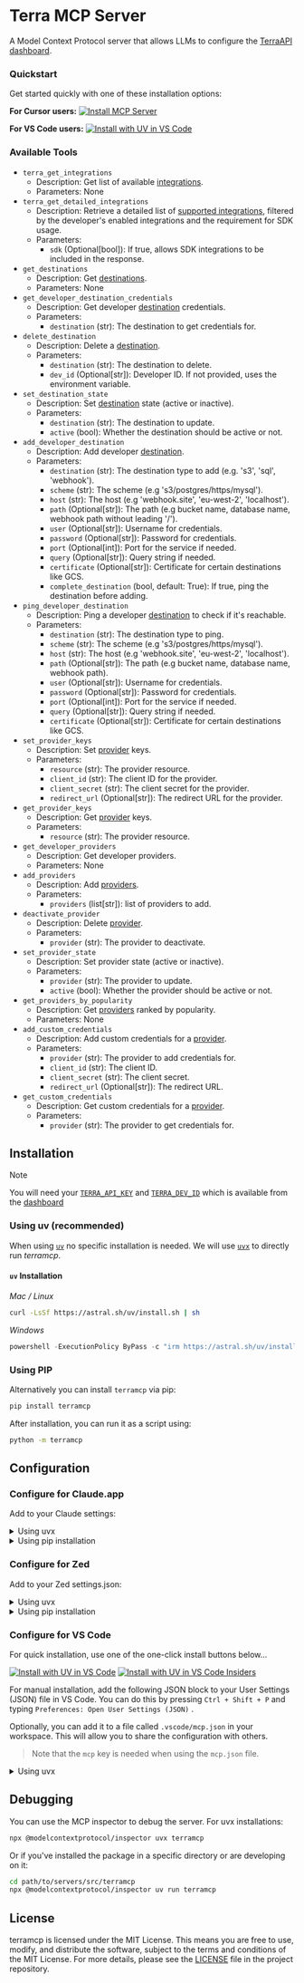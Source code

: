# Terra MCP Server

A Model Context Protocol server that allows LLMs to configure the [TerraAPI dashboard](https://dashboard.tryterra.co/).

### Quickstart

Get started quickly with one of these installation options:

**For Cursor users:**
[![Install MCP Server](https://cursor.com/deeplink/mcp-install-dark.svg)](https://cursor.com/install-mcp?name=terramcp&config=eyJjb21tYW5kIjoidXZ4IHRlcnJhbWNwIiwiZW52Ijp7IlRFUlJBX0FQSV9LRVkiOiJ5b3VyX2FwaV9rZXlfaGVyZSIsIlRFUlJBX0RFVl9JRCI6InlvdXItZGV2LWlkLWhlcmUifX0%3D)

**For VS Code users:**
[![Install with UV in VS Code](https://img.shields.io/badge/VS_Code-UV-0098FF?style=flat-square&logo=visualstudiocode&logoColor=white)](https://insiders.vscode.dev/redirect/mcp/install?name=terramcp&config=%7B%22command%22:%22uvx%22,%22args%22:%5B%22terramcp%22%5D%7D)


### Available Tools

* `terra_get_integrations`
  * Description: Get list of available [integrations](https://docs.tryterra.co/reference/health-and-fitness-api/core-concepts#source-provider-integration).
  * Parameters: None
* `terra_get_detailed_integrations`
  * Description: Retrieve a detailed list of [supported integrations](https://docs.tryterra.co/reference/health-and-fitness-api/supported-integrations), filtered by the developer's enabled integrations and the requirement for SDK usage.
  * Parameters:
    * `sdk` (Optional[bool]): If true, allows SDK integrations to be included in the response.
* `get_destinations`
  * Description: Get [destinations](https://docs.tryterra.co/reference/health-and-fitness-api/core-concepts#destinations).
  * Parameters: None
* `get_developer_destination_credentials`
  * Description: Get developer [destination](https://docs.tryterra.co/reference/health-and-fitness-api/core-concepts#destinations) credentials.
  * Parameters:
    * `destination` (str): The destination to get credentials for.
* `delete_destination`
  * Description: Delete a [destination](https://docs.tryterra.co/reference/health-and-fitness-api/core-concepts#destinations).
  * Parameters:
    * `destination` (str): The destination to delete.
    * `dev_id` (Optional[str]): Developer ID. If not provided, uses the environment variable.
* `set_destination_state`
  * Description: Set [destination](https://docs.tryterra.co/reference/health-and-fitness-api/core-concepts#destinations) state (active or inactive).
  * Parameters:
    * `destination` (str): The destination to update.
    * `active` (bool): Whether the destination should be active or not.
* `add_developer_destination`
  * Description: Add developer [destination](https://docs.tryterra.co/reference/health-and-fitness-api/core-concepts#destinations).
  * Parameters:
    * `destination` (str): The destination type to add (e.g. 's3', 'sql', 'webhook').
    * `scheme` (str): The scheme (e.g 's3/postgres/https/mysql').
    * `host` (str): The host (e.g 'webhook.site', 'eu-west-2', 'localhost').
    * `path` (Optional[str]): The path (e.g bucket name, database name, webhook path without leading '/').
    * `user` (Optional[str]): Username for credentials.
    * `password` (Optional[str]): Password for credentials.
    * `port` (Optional[int]): Port for the service if needed.
    * `query` (Optional[str]): Query string if needed.
    * `certificate` (Optional[str]): Certificate for certain destinations like GCS.
    * `complete_destination` (bool, default: True): If true, ping the destination before adding.
* `ping_developer_destination`
  * Description: Ping a developer [destination](https://docs.tryterra.co/reference/health-and-fitness-api/core-concepts#destinations) to check if it's reachable.
  * Parameters:
    * `destination` (str): The destination type to ping.
    * `scheme` (str): The scheme (e.g 's3/postgres/https/mysql').
    * `host` (str): The host (e.g 'webhook.site', 'eu-west-2', 'localhost').
    * `path` (Optional[str]): The path (e.g bucket name, database name, webhook path).
    * `user` (Optional[str]): Username for credentials.
    * `password` (Optional[str]): Password for credentials.
    * `port` (Optional[int]): Port for the service if needed.
    * `query` (Optional[str]): Query string if needed.
    * `certificate` (Optional[str]): Certificate for certain destinations like GCS.
* `set_provider_keys`
  * Description: Set [provider](https://docs.tryterra.co/reference/health-and-fitness-api/core-concepts#source-provider-integration) keys.
  * Parameters:
    * `resource` (str): The provider resource.
    * `client_id` (str): The client ID for the provider.
    * `client_secret` (str): The client secret for the provider.
    * `redirect_url` (Optional[str]): The redirect URL for the provider.
* `get_provider_keys`
  * Description: Get [provider](https://docs.tryterra.co/reference/health-and-fitness-api/core-concepts#source-provider-integration) keys.
  * Parameters:
    * `resource` (str): The provider resource.
* `get_developer_providers`
  * Description: Get developer providers.
  * Parameters: None
* `add_providers`
  * Description: Add [providers](https://docs.tryterra.co/reference/health-and-fitness-api/core-concepts#source-provider-integration).
  * Parameters:
    * `providers` (list[str]): list of providers to add.
* `deactivate_provider`
  * Description: Delete [provider](https://docs.tryterra.co/reference/health-and-fitness-api/core-concepts#source-provider-integration).
  * Parameters:
    * `provider` (str): The provider to deactivate.
* `set_provider_state`
  * Description: Set provider state (active or inactive).
  * Parameters:
    * `provider` (str): The provider to update.
    * `active` (bool): Whether the provider should be active or not.
* `get_providers_by_popularity`
  * Description: Get [providers](https://docs.tryterra.co/reference/health-and-fitness-api/core-concepts#source-provider-integration) ranked by popularity.
  * Parameters: None
* `add_custom_credentials`
  * Description: Add custom credentials for a [provider](https://docs.tryterra.co/reference/health-and-fitness-api/core-concepts#source-provider-integration).
  * Parameters:
    * `provider` (str): The provider to add credentials for.
    * `client_id` (str): The client ID.
    * `client_secret` (str): The client secret.
    * `redirect_url` (Optional[str]): The redirect URL.
* `get_custom_credentials`
  * Description: Get custom credentials for a [provider](https://docs.tryterra.co/reference/health-and-fitness-api/core-concepts#source-provider-integration).
  * Parameters:
    * `provider` (str): The provider to get credentials for.

## Installation

> [!NOTE]
> You will need your [`TERRA_API_KEY`](https://docs.tryterra.co/reference/health-and-fitness-api/core-concepts#api-key) and [`TERRA_DEV_ID`](https://docs.tryterra.co/reference/health-and-fitness-api/core-concepts#developer-id-dev-id) which is available from the [dashboard](https://dashboard.tryterra.co/)

### Using uv (recommended)

When using [`uv`](https://docs.astral.sh/uv/) no specific installation is needed. We will
use [`uvx`](https://docs.astral.sh/uv/guides/tools/) to directly run *terramcp*.

#### `uv` Installation

*Mac / Linux*

```bash
curl -LsSf https://astral.sh/uv/install.sh | sh
```

*Windows*

```powershell
powershell -ExecutionPolicy ByPass -c "irm https://astral.sh/uv/install.ps1 | iex"
```

### Using PIP

Alternatively you can install `terramcp` via pip:

```bash
pip install terramcp
```

After installation, you can run it as a script using:

```bash
python -m terramcp
```

## Configuration

### Configure for Claude.app

Add to your Claude settings:

<details>
<summary>Using uvx</summary>

```json
{
  "mcpServers": {
    "terramcp": {
      "command": "uvx",
      "args": ["terramcp"],
      "env": {
        "TERRA_API_KEY": "your_api_key_here",
        "TERRA_DEV_ID": "your-dev-id-here"
      }
    }
  }
}
```

</details>

<details>
<summary>Using pip installation</summary>

```json
{
  "mcpServers": {
    "terramcp": {
      "command": "python",
      "args": ["-m", "terramcp"],
      "env": {
        "TERRA_API_KEY": "your_api_key_here",
        "TERRA_DEV_ID": "your-dev-id-here"
      }
    }
  }
}
```

</details>

### Configure for Zed

Add to your Zed settings.json:

<details>
<summary>Using uvx</summary>

```json
"context_servers": [
  "terramcp": {
    "command": "uvx",
    "args": ["terramcp"],
    "env": {
        "TERRA_API_KEY": "your_api_key_here",
        "TERRA_DEV_ID": "your-dev-id-here"
    }
  }
],
```

</details>

<details>
<summary>Using pip installation</summary>

```json
"context_servers": {
  "terramcp": {
    "command": "python",
    "args": ["-m", "terramcp"],
    "env": {
        "TERRA_API_KEY": "your_api_key_here",
        "TERRA_DEV_ID": "your-dev-id-here"
    }
  }
},
```

</details>

### Configure for VS Code

For quick installation, use one of the one-click install buttons below...

[![Install with UV in VS Code](https://img.shields.io/badge/VS_Code-UV-0098FF?style=flat-square&logo=visualstudiocode&logoColor=white)](https://insiders.vscode.dev/redirect/mcp/install?name=terramcp&config=%7B%22command%22:%22uvx%22,%22args%22:%5B%22terramcp%22%5D%7D) [![Install with UV in VS Code Insiders](https://img.shields.io/badge/VS_Code_Insiders-UV-24bfa5?style=flat-square&logo=visualstudiocode&logoColor=white)](https://insiders.vscode.dev/redirect/mcp/install?name=terramcp&config=%7B%22command%22:%22uvx%22,%22args%22:%5B%22terramcp%22%5D%7D&quality=insiders)


For manual installation, add the following JSON block to your User Settings (JSON) file in VS Code. You can do this by pressing `Ctrl + Shift + P` and typing `Preferences: Open User Settings (JSON)` .

Optionally, you can add it to a file called `.vscode/mcp.json` in your workspace. This will allow you to share the configuration with others.

> Note that the `mcp` key is needed when using the `mcp.json` file.

<details>
<summary>Using uvx</summary>

```json
{
  "mcp": {
    "servers": {
      "terramcp": {
        "command": "uvx",
        "args": ["terramcp"],
        "env": {
            "TERRA_API_KEY": "your_api_key_here",
            "TERRA_DEV_ID": "your-dev-id-here"
        }
      }
    }
  }
}
```

</details>

## Debugging

You can use the MCP inspector to debug the server. For uvx installations:

```bash
npx @modelcontextprotocol/inspector uvx terramcp
```

Or if you've installed the package in a specific directory or are developing on it:

```bash
cd path/to/servers/src/terramcp
npx @modelcontextprotocol/inspector uv run terramcp
```

## License

terramcp is licensed under the MIT License. This means you are free to use, modify, and distribute the software, subject to the terms and conditions of the MIT License. For more details, please see the [LICENSE](https://github.com/tryterra/terramcp/blob/master/LICENSE) file in the project repository.
